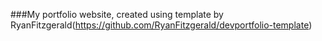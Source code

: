 ###My portfolio website, created using template by RyanFitzgerald(https://github.com/RyanFitzgerald/devportfolio-template)
